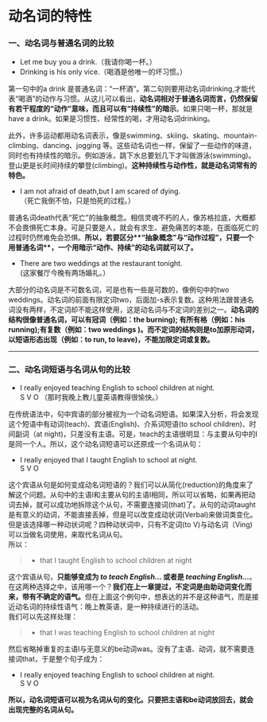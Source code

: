 # 动名词的特性


### 一、动名词与普通名词的比较



- Let me buy you a drink.（我请你喝一杯。）  
- Drinking is his only vice.（喝酒是他唯一的坏习惯。）

第一句中的a drink 是普通名词：“一杯酒”。第二句则要用动名词drinking,才能代表“喝酒”的动作与习惯。从这儿可以看出，<b>**动名词**相对于普通名词而言，仍然**保留有若干程度的“动作”意味**，而且可以**有“持续性”的暗示**</b>。如果只喝一杯，那就是have a drink。如果是习惯性、经常性的喝，才用动名词drinking。

此外，许多运动都用动名词表示，像是swimming、skiing、skating、mountain-climbing、dancing、jogging 等。这些动名词也一样，保留了一些动作的味道，同时也有持续性的暗示。例如游泳，跳下水总要划几下才叫做游泳(swimming)。登山更是长时间持续的攀登(climbing)。<b>这种**持续性**与**动作性**，就是**动名词**常有的特色。</b>  


>  
- I am not afraid of death,but I am scared of dying.  
（死亡我倒不怕，只是怕死的过程。）  

普通名词death代表“死亡”的抽象概念。相信灵魂不朽的人，像苏格拉底，大概都不会畏惧死亡本身。可是只要是人，就会有求生、避免痛苦的本能，在面临死亡的过程时仍然难免会恐惧。<b>所以，若要区分**“抽象概念”**与**“动作过程”**，只要一个用**普通名词**，一个用**暗示“动作、持续”的动名词**就可以了。</b>


>  
- There are two weddings at the restaurant tonight.  
(这家餐厅今晚有两场婚礼。）  

大部分的动名词是不可数名词，可是也有一些是可数的，像例句中的two weddings。动名词的前面有限定词two，后面加-s表示复数。这种用法跟普通名词没有两样，不定词却不能这样使用，这是动名词与不定词的差别之一。<b>**动名词的结构**很像**普通名词**，可以**有冠词**（例如：the burning); **有所有格**（例如：his running);**有复数**（例如：two weddings )。而**不定词**的结构则是**to加原形动词**，以**短语形态出现**（例如：to run, to leave)，不能加限定词或复数。</b>  



---


### 二、动名词短语与名词从句的比较

  

>  
* I really enjoyed teaching English to school children at night.  
S V O
（那时我晚上教儿童英语教得很愉快。）
  

在传统语法中，句中宾语的部分被视为一个动名词短语。如果深入分析，将会发现这个短语中有动词(teach)、宾语(English)、介系词短语(to school children)、时间副词（at night)，只差没有主语。可是，teach的主语很明显：与主要从句中的I是同一个人。所以，这个动名词短语可以还原成一个名词从句：  

>  
* I really enjoyed that I taught English to school at night.  
S V O  


这个宾语从句是如何变成动名词短语的？我们可以从简化(reduction)的角度来了解这个问题。从句中的主语I和主要从句的主语I相同，所以可以省略，如果再把动词去掉，就可以成功地拆除这个从句，不需要连接词(that)了。从句的动词taught是有意义的动词，不能直接丢掉，但是可以改变成动状词(Verbal)来做词类变化。但是该选择哪一种动状词呢？四种动状词中，只有不定词(to V)与动名词（Ving)可以当做名词使用，来取代名词从句。  
所以：  

> * that I taught English to school children at night


  
这个宾语从句，<b>只能够变成为<em> to teach English... </em>或者是 <em>teaching English...</em></b>。在这两种选择之中，该用哪一个？<b>我们在上一章提过，**不定词**是**由助动词**变化而来，带有**不确定**的语气。</b>但在上面这个例句中，想表达的并不是这种语气，而是接近动名词的持续性语气：晚上教英语，是一种持续进行的活动。  
我们可以先这样处理：  

> - that I was teaching English to school children at night

  
然后省略掉重复的主语I与无意义的be动词was。没有了主语、动词，就不需要连接词that，于是整个句子成为：  

>  
* I really enjoyed teaching English to school children at night.  
S V O  

**所以，动名词短语可以视为名词从句的变化。只要把主语和be动词放回去，就会出现完整的名词从句。**  